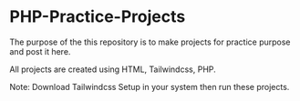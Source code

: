 # PHP-Practice-Projects

The purpose of the this repository is to make projects for practice purpose and post it here.

All projects are created using HTML, Tailwindcss, PHP.

Note: Download Tailwindcss Setup in your system then run these projects.
